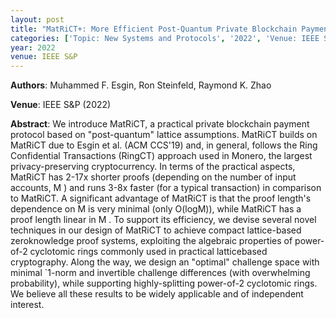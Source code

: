 ```yaml
---
layout: post
title: "MatRiCT+: More Efficient Post-Quantum Private Blockchain Payments"
categories: ['Topic: New Systems and Protocols', '2022', 'Venue: IEEE S&P']
year: 2022
venue: IEEE S&P
---
```

**Authors**: Muhammed F. Esgin, Ron Steinfeld, Raymond K. Zhao

**Venue**: IEEE S&P (2022)

**Abstract**: We introduce MatRiCT, a practical private blockchain payment protocol based on "post-quantum" lattice assumptions. MatRiCT builds on MatRiCT due to Esgin et al. (ACM CCS'19) and, in general, follows the Ring Confidential Transactions (RingCT) approach used in Monero, the largest privacy-preserving cryptocurrency. In terms of the practical aspects, MatRiCT has 2-17x shorter proofs (depending on the number of input accounts, M ) and runs 3-8x faster (for a typical transaction) in comparison to MatRiCT. A significant advantage of MatRiCT is that the proof length's dependence on M is very minimal (only O(logM)), while MatRiCT has a proof length linear in M . To support its efficiency, we devise several novel techniques in our design of MatRiCT to achieve compact lattice-based zeroknowledge proof systems, exploiting the algebraic properties of power-of-2 cyclotomic rings commonly used in practical latticebased cryptography. Along the way, we design an "optimal" challenge space with minimal `1-norm and invertible challenge differences (with overwhelming probability), while supporting highly-splitting power-of-2 cyclotomic rings. We believe all these results to be widely applicable and of independent interest.
